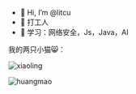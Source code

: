 - 👋 Hi, I’m @litcu
- 👀 打工人
- 🌱 学习：网络安全，Js，Java，AI

我的两只小猫😸：

![xiaoling](https://github.com/litcu/litcu/assets/153990846/fe4e1b7f-8435-4314-9a58-2ddaf6829379)

![huangmao](https://github.com/litcu/litcu/assets/153990846/7adf037d-9d20-4ad2-b557-c08d9c63b4c1)


<!---
litcu/litcu is a ✨ special ✨ repository because its `README.md` (this file) appears on your GitHub profile.
You can click the Preview link to take a look at your changes.
--->
